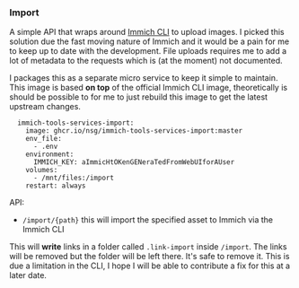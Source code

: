 ### Import

A simple API that wraps around [Immich CLI](https://github.com/immich-app/CLI) to upload images. I picked this solution due the fast moving nature of Immich and it would be a pain for me to keep up to date with the development. File uploads requires me to add a lot of metadata to the requests which is (at the moment) not documented.

I packages this as a separate micro service to keep it simple to maintain. This image is based **on top** of the official Immich CLI image, theoretically is should be possible to for me to just rebuild this image to get the latest upstream changes.

```
  immich-tools-services-import:
    image: ghcr.io/nsg/immich-tools-services-import:master
    env_file:
      - .env
    environment:
      IMMICH_KEY: aImmicHtOKenGENeraTedFromWebUIforAUser
    volumes:
      - /mnt/files:/import
    restart: always
```

API:

* `/import/{path}` this will import the specified asset to Immich via the Immich CLI

This will **write** links in a folder called `.link-import` inside `/import`. The links will be removed but the folder will be left there. It's safe to remove it. This is due a limitation in the CLI, I hope I will be able to contribute a fix for this at a later date.
